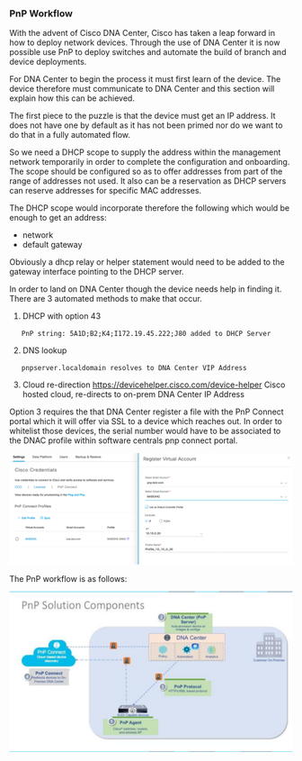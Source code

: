 ### PnP Workflow
With the advent of Cisco DNA Center, Cisco has taken a leap forward in how to deploy network devices. Through the use of DNA Center it is now possible use PnP to deploy switches and automate the build of branch and device deployments.

For DNA Center to begin the process it must first learn of the device. The device therefore must communicate to DNA Center and this section will explain how this can be achieved.

The first piece to the puzzle is that the device must get an IP address. It does not have one by default as it has not been primed nor do we want to do that in a fully automated flow.

So we need a DHCP scope to supply the address within the management network temporarily in order to complete the configuration and onboarding. The scope should be configured so as to offer addresses from part of the range of addresses not used. It also can be a reservation as DHCP servers can reserve addresses for specific MAC addresses. 

The DHCP scope would incorporate therefore the following which would be enough to get an address:
* network 
* default gateway

Obviously a dhcp relay or helper statement would need to be added to the gateway interface pointing to the DHCP server.

In order to land on DNA Center though the device needs help in finding it. There are 3 automated methods to make that occur.

1. DHCP with option 43
```
   PnP string: 5A1D;B2;K4;I172.19.45.222;J80 added to DHCP Server
``` 
2. DNS lookup
``` 
   pnpserver.localdomain resolves to DNA Center VIP Address
```
3. Cloud re-direction https://devicehelper.cisco.com/device-helper 
   Cisco hosted cloud, re-directs to on-prem DNA Center IP Address

Option 3 requires the that DNA Center register a file with the PnP Connect portal which it will offer via SSL to a device which reaches out. In order to whitelist those devices, the serial number would have to be associated to the DNAC profile within software centrals pnp connect portal.

![json](images/pnpconnect.png?raw=true "Import JSON")

The PnP workflow is as follows:




![json](images/pnp-workflow.png?raw=true "Import JSON")



